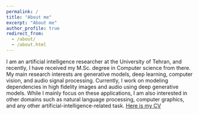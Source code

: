 ```yaml
---
permalink: /
title: "About me"
excerpt: "About me"
author_profile: true
redirect_from: 
  - /about/
  - /about.html
---
```


I am an artificial intelligence researcher at the University of Tehran, and recently, I have received my M.Sc. degree in Computer science from there. My main research interests are generative models, deep learning, computer vision, and audio signal processing. Currently, I work on modeling dependencies in high fidelity images and audio using deep generative models. While I mainly focus on these applications, I am also interested in other domains such as natural language processing, computer graphics, and any other artificial-intelligence-related task. [Here is my CV](../assets/Hamed_CV.pdf)